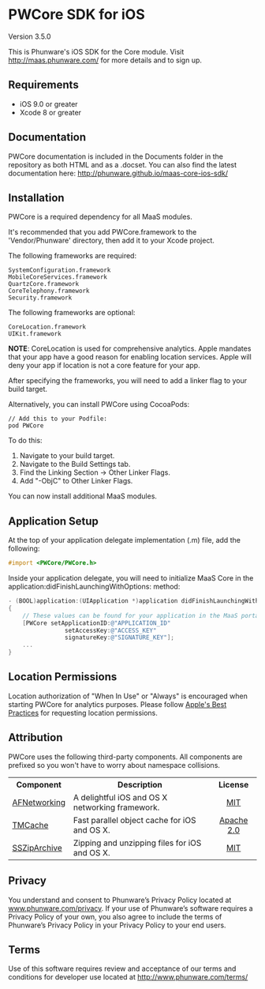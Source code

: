 PWCore SDK for iOS
================

Version 3.5.0

This is Phunware's iOS SDK for the Core module. Visit http://maas.phunware.com/ for more details and to sign up.

Requirements
------------

- iOS 9.0 or greater
- Xcode 8 or greater

Documentation
------------
PWCore documentation is included in the Documents folder in the repository as both HTML and as a .docset. You can also find the latest documentation here: http://phunware.github.io/maas-core-ios-sdk/

Installation
------------

PWCore is a required dependency for all MaaS modules.

It's recommended that you add PWCore.framework to the 'Vendor/Phunware' directory, then add it to your Xcode project.

The following frameworks are required:

````
SystemConfiguration.framework
MobileCoreServices.framework
QuartzCore.framework
CoreTelephony.framework
Security.framework
````

The following frameworks are optional:

````
CoreLocation.framework
UIKit.framework
````
**NOTE**: CoreLocation is used for comprehensive analytics. Apple mandates that your app have a good reason for enabling location services. Apple will deny your app if location is not a core feature for your app.

After specifying the frameworks, you will need to add a linker flag to your build target.

Alternatively, you can install PWCore using CocoaPods:

````
// Add this to your Podfile:
pod PWCore
````

To do this:
1. Navigate to your build target.
2. Navigate to the Build Settings tab.
3. Find the Linking Section -> Other Linker Flags.
4. Add "-ObjC" to Other Linker Flags.

You can now install additional MaaS modules.


Application Setup
-----------------
At the top of your application delegate implementation (.m) file, add the following:

````objective-c
#import <PWCore/PWCore.h>
````

Inside your application delegate, you will need to initialize MaaS Core in the application:didFinishLaunchingWithOptions: method:

````objective-c
- (BOOL)application:(UIApplication *)application didFinishLaunchingWithOptions:(NSDictionary *)launchOptions
{
	// These values can be found for your application in the MaaS portal (http://maas.phunware.com/clients).
    [PWCore setApplicationID:@"APPLICATION_ID"
    		    setAccessKey:@"ACCESS_KEY"
                signatureKey:@"SIGNATURE_KEY"];
    ...
}
````

Location Permissions
--------------------

Location authorization of "When In Use" or "Always" is encouraged when starting PWCore for analytics purposes. Please follow [Apple's Best Practices](https://developer.apple.com/documentation/corelocation/choosing_the_authorization_level_for_location_services) for requesting location permissions.

Attribution
-----------
PWCore uses the following third-party components. All components are prefixed so you won't have to worry about namespace collisions.

<table>
  <tr>
  <th style="text-align:center;">Component</th>
  <th style="text-align:center;">Description</th>
  <th style="text-align:center;">License</th>
  </tr>
  <tr>
    <td><a href="https://github.com/AFNetworking/AFNetworking">AFNetworking</a></td>
    <td>
     A delightful iOS and OS X networking framework.
    </td>
    <td style="text-align:center;""><a href="https://github.com/AFNetworking/AFNetworking/blob/master/LICENSE">MIT</a>
    </td>
  </tr>
  <tr>
    <td><a href="https://github.com/tumblr/TMCache">TMCache</a></td>
    <td>
     Fast parallel object cache for iOS and OS X.
    </td>
    <td style="text-align:center;""><a href="https://github.com/tumblr/TMCache/blob/master/LICENSE.txt">Apache 2.0</a>
    </td>
  </tr>
  <tr>
    <td><a href="https://github.com/ZipArchive/ZipArchive">SSZipArchive</a></td>
    <td>
     Zipping and unzipping files for iOS and OS X.
    </td>
    <td style="text-align:center;""><a href="https://github.com/ZipArchive/ZipArchive/blob/master/LICENSE.txt">MIT</a>
    </td>
  </tr>
</table>

Privacy
-----------
You understand and consent to Phunware’s Privacy Policy located at www.phunware.com/privacy. If your use of Phunware’s software requires a Privacy Policy of your own, you also agree to include the terms of Phunware’s Privacy Policy in your Privacy Policy to your end users.

Terms
-----------
Use of this software requires review and acceptance of our terms and conditions for developer use located at http://www.phunware.com/terms/
